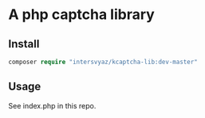 # A php captcha library

## Install

```php
composer require "intersvyaz/kcaptcha-lib:dev-master"
```

## Usage

See index.php in this repo.

